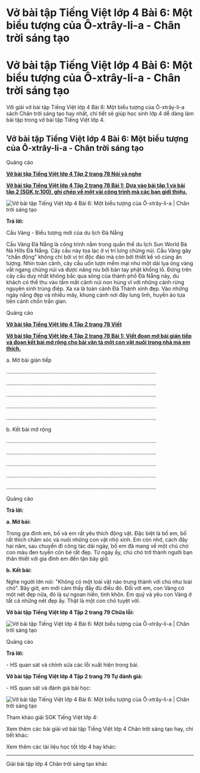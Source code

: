 # Vở bài tập Tiếng Việt lớp 4 Bài 6: Một biểu tượng của Ô-xtrây-li-a - Chân trời sáng tạo

# Vở bài tập Tiếng Việt lớp 4 Bài 6: Một biểu tượng của Ô-xtrây-li-a - Chân trời sáng tạo

Với giải vở bài tập Tiếng Việt lớp 4 Bài 6: Một biểu tượng của Ô-xtrây-li-a sách Chân trời sáng tạo hay nhất, chi tiết sẽ giúp học sinh lớp 4 dễ dàng làm bài tập trong vở bài tập Tiếng Việt lớp 4.

## Vở bài tập Tiếng Việt lớp 4 Bài 6: Một biểu tượng của Ô-xtrây-li-a - Chân trời sáng tạo

Quảng cáo

[**Vở bài tập Tiếng Việt lớp 4 Tập 2 trang 78 Nói và nghe**](https://vietjack.com/vbt-tieng-viet-4-ct/noi-va-nghe-trang-78-vbt-tieng-viet-4-tap-2.jsp)

[**Vở bài tập Tiếng Việt lớp 4 Tập 2 trang 78 Bài 1:** **Dựa vào bài tập 1 và bài tập 2 (SGK,tr.100), ghi chép về một vài công trình mà các bạn giới thiệu.**](https://vietjack.com/vbt-tieng-viet-4-ct/dua-vao-bai-tap-1-va-bai-tap-2-sgk-tr-100-ghi-chep-vm.jsp)

![Vở bài tập Tiếng Việt lớp 4 Bài 6: Một biểu tượng của Ô-xtrây-li-a | Chân trời sáng tạo](https://vietjack.com/vbt-tieng-viet-4-ct/images/bai-6-mot-bieu-tuong-cua-o-xtray-li-a.PNG)

**Trả lời:**

Cầu Vàng - Biểu tượng mới của du lịch Đà Nẵng

Cầu Vàng Đà Nẵng là công trình nằm trong quần thể du lịch Sun World Bà Nà Hills Đà Nẵng. Cây cầu này tọa lạc ở vị trí lưng chừng núi. Cầu Vàng gây “chấn động” không chỉ bởi vị trí độc đáo mà còn bởi thiết kế vô cùng ấn tượng. Nhìn toàn cảnh, cây cầu uốn lượn mềm mại như một dải lụa óng vàng vắt ngang chừng núi và được nâng niu bởi bàn tay phật khổng lồ. Đứng trên cây cầu duy nhất không bắc qua sông của thành phố Đà Nẵng này, du khách có thể thu vào tầm mắt cảnh núi non hùng vĩ với những cánh rừng nguyên sinh trùng điệp. Xa xa là toàn cảnh Đà Thành xinh đẹp. Vào những ngày nắng đẹp và nhiều mây, khung cảnh nơi đây lung linh, huyền ảo tựa tiên cảnh chốn trần gian.

Quảng cáo

[**Vở bài tập Tiếng Việt lớp 4 Tập 2 trang 78 Viết**](https://vietjack.com/vbt-tieng-viet-4-ct/viet-trang-78-vbt-tieng-viet-4-tap-2.jsp)

[**Vở bài tập Tiếng Việt lớp 4 Tập 2 trang 78 Bài 1:** **Viết đoạn mở bài gián tiếp và đoạn kết bài mở rộng cho bài văn tả một con vật nuôi trong nhà mà em thích.**](https://vietjack.com/vbt-tieng-viet-4-ct/viet-doan-mo-bai-gian-tiep-va-doan-ket-bai-mo-rong-vm.jsp)

a. Mở bài gián tiếp 

……………………………………………………………………………………….

……………………………………………………………………………………….

……………………………………………………………………………………….

……………………………………………………………………………………….

……………………………………………………………………………………….

b. Kết bài mở rộng

……………………………………………………………………………………….

……………………………………………………………………………………….

……………………………………………………………………………………….

……………………………………………………………………………………….

……………………………………………………………………………………….

Quảng cáo

**Trả lời:**

**a. Mở bài:**

Trong gia đình em, bố và em rất yêu thích động vật. Đặc biệt là bố em, bố rất thích chăm sóc và nuôi những con vật nhỏ xinh. Em còn nhớ, cách đây hai năm, sau chuyến đi công tác dài ngày, bố em đã mang về một chú chó con màu đen tuyền còn bé rất đẹp. Từ ngày ấy, chú chó trở thành người bạn thân thiết với gia đình em đến tận bây giờ.

**b. Kết bài:**

Nghe người lớn nói: "Không có một loài vật nào trung thành với chủ như loài chó". Bây giờ, em mới cảm thấy đầy đủ điều đó. Đốì với em, con Vàng có một nét đẹp nữa, đó là sự ngoan hiền, tinh khôn. Em quý và yêu con Vàng ở tất cả những nét đẹp ấy. Thật là một con chó tuyệt vời.

**Vở bài tập Tiếng Việt lớp 4 Tập 2 trang 79 Chữa lỗi:**

![Vở bài tập Tiếng Việt lớp 4 Bài 6: Một biểu tượng của Ô-xtrây-li-a | Chân trời sáng tạo](https://vietjack.com/vbt-tieng-viet-4-ct/images/bai-6-mot-bieu-tuong-cua-o-xtray-li-a-1.PNG)

Quảng cáo

**Trả lời:**

\- HS quan sát và chỉnh sửa các lỗi xuất hiện trong bài. 

**Vở bài tập Tiếng Việt lớp 4 Tập 2 trang 79 Tự đánh giá:**

\- HS quan sát và đánh giá bài học:

![Vở bài tập Tiếng Việt lớp 4 Bài 6: Một biểu tượng của Ô-xtrây-li-a | Chân trời sáng tạo](https://vietjack.com/vbt-tieng-viet-4-ct/images/bai-6-mot-bieu-tuong-cua-o-xtray-li-a-2.PNG)

Tham khảo giải SGK Tiếng Việt lớp 4:

Xem thêm các bài giải vở bài tập Tiếng Việt lớp 4 Chân trời sáng tạo hay, chi tiết khác:

Xem thêm các tài liệu học tốt lớp 4 hay khác:

* * *

Giải bài tập lớp 4 Chân trời sáng tạo khác
